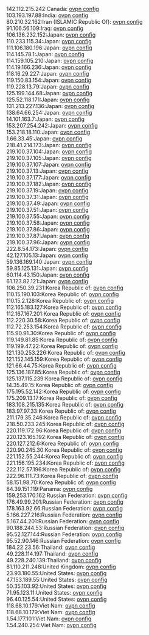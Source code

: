 142.112.215.242:Canada: [ovpn config](vpn/142_112_215_242.ovpn)  
103.193.197.88:India: [ovpn config](vpn/103_193_197_88.ovpn)  
80.210.32.162:Iran (ISLAMIC Republic Of): [ovpn config](vpn/80_210_32_162.ovpn)  
91.106.56.109:Iraq: [ovpn config](vpn/91_106_56_109.ovpn)  
106.136.232.152:Japan: [ovpn config](vpn/106_136_232_152.ovpn)  
110.233.115.34:Japan: [ovpn config](vpn/110_233_115_34.ovpn)  
111.106.180.196:Japan: [ovpn config](vpn/111_106_180_196.ovpn)  
114.145.78.1:Japan: [ovpn config](vpn/114_145_78_1.ovpn)  
114.159.105.210:Japan: [ovpn config](vpn/114_159_105_210.ovpn)  
114.19.166.236:Japan: [ovpn config](vpn/114_19_166_236.ovpn)  
118.16.29.227:Japan: [ovpn config](vpn/118_16_29_227.ovpn)  
119.150.83.154:Japan: [ovpn config](vpn/119_150_83_154.ovpn)  
119.228.13.79:Japan: [ovpn config](vpn/119_228_13_79.ovpn)  
125.199.144.68:Japan: [ovpn config](vpn/125_199_144_68.ovpn)  
125.52.118.171:Japan: [ovpn config](vpn/125_52_118_171.ovpn)  
131.213.227.136:Japan: [ovpn config](vpn/131_213_227_136.ovpn)  
138.64.66.254:Japan: [ovpn config](vpn/138_64_66_254.ovpn)  
14.101.163.7:Japan: [ovpn config](vpn/14_101_163_7.ovpn)  
153.207.254.242:Japan: [ovpn config](vpn/153_207_254_242.ovpn)  
153.218.18.110:Japan: [ovpn config](vpn/153_218_18_110.ovpn)  
1.66.33.45:Japan: [ovpn config](vpn/1_66_33_45.ovpn)  
218.41.214.173:Japan: [ovpn config](vpn/218_41_214_173.ovpn)  
219.100.37.104:Japan: [ovpn config](vpn/219_100_37_104.ovpn)  
219.100.37.105:Japan: [ovpn config](vpn/219_100_37_105.ovpn)  
219.100.37.107:Japan: [ovpn config](vpn/219_100_37_107.ovpn)  
219.100.37.13:Japan: [ovpn config](vpn/219_100_37_13.ovpn)  
219.100.37.177:Japan: [ovpn config](vpn/219_100_37_177.ovpn)  
219.100.37.182:Japan: [ovpn config](vpn/219_100_37_182.ovpn)  
219.100.37.19:Japan: [ovpn config](vpn/219_100_37_19.ovpn)  
219.100.37.31:Japan: [ovpn config](vpn/219_100_37_31.ovpn)  
219.100.37.49:Japan: [ovpn config](vpn/219_100_37_49.ovpn)  
219.100.37.51:Japan: [ovpn config](vpn/219_100_37_51.ovpn)  
219.100.37.55:Japan: [ovpn config](vpn/219_100_37_55.ovpn)  
219.100.37.58:Japan: [ovpn config](vpn/219_100_37_58.ovpn)  
219.100.37.86:Japan: [ovpn config](vpn/219_100_37_86.ovpn)  
219.100.37.87:Japan: [ovpn config](vpn/219_100_37_87.ovpn)  
219.100.37.96:Japan: [ovpn config](vpn/219_100_37_96.ovpn)  
222.8.54.173:Japan: [ovpn config](vpn/222_8_54_173.ovpn)  
42.127.105.13:Japan: [ovpn config](vpn/42_127_105_13.ovpn)  
59.136.169.140:Japan: [ovpn config](vpn/59_136_169_140.ovpn)  
59.85.125.131:Japan: [ovpn config](vpn/59_85_125_131.ovpn)  
60.114.43.150:Japan: [ovpn config](vpn/60_114_43_150.ovpn)  
61.123.82.121:Japan: [ovpn config](vpn/61_123_82_121.ovpn)  
106.250.39.231:Korea Republic of: [ovpn config](vpn/106_250_39_231.ovpn)  
110.15.190.103:Korea Republic of: [ovpn config](vpn/110_15_190_103.ovpn)  
110.15.2.128:Korea Republic of: [ovpn config](vpn/110_15_2_128.ovpn)  
112.165.183.127:Korea Republic of: [ovpn config](vpn/112_165_183_127.ovpn)  
112.167.167.201:Korea Republic of: [ovpn config](vpn/112_167_167_201.ovpn)  
112.220.30.58:Korea Republic of: [ovpn config](vpn/112_220_30_58.ovpn)  
112.72.253.154:Korea Republic of: [ovpn config](vpn/112_72_253_154.ovpn)  
115.90.91.30:Korea Republic of: [ovpn config](vpn/115_90_91_30.ovpn)  
119.149.81.85:Korea Republic of: [ovpn config](vpn/119_149_81_85.ovpn)  
119.199.47.22:Korea Republic of: [ovpn config](vpn/119_199_47_22.ovpn)  
121.130.253.226:Korea Republic of: [ovpn config](vpn/121_130_253_226.ovpn)  
121.152.145.159:Korea Republic of: [ovpn config](vpn/121_152_145_159.ovpn)  
121.66.44.75:Korea Republic of: [ovpn config](vpn/121_66_44_75.ovpn)  
125.136.187.85:Korea Republic of: [ovpn config](vpn/125_136_187_85.ovpn)  
125.137.115.239:Korea Republic of: [ovpn config](vpn/125_137_115_239.ovpn)  
14.35.49.15:Korea Republic of: [ovpn config](vpn/14_35_49_15.ovpn)  
175.195.52.142:Korea Republic of: [ovpn config](vpn/175_195_52_142.ovpn)  
175.209.13.17:Korea Republic of: [ovpn config](vpn/175_209_13_17.ovpn)  
183.108.215.135:Korea Republic of: [ovpn config](vpn/183_108_215_135.ovpn)  
183.97.97.33:Korea Republic of: [ovpn config](vpn/183_97_97_33.ovpn)  
211.179.35.246:Korea Republic of: [ovpn config](vpn/211_179_35_246.ovpn)  
218.50.233.245:Korea Republic of: [ovpn config](vpn/218_50_233_245.ovpn)  
220.119.172.96:Korea Republic of: [ovpn config](vpn/220_119_172_96.ovpn)  
220.123.165.192:Korea Republic of: [ovpn config](vpn/220_123_165_192.ovpn)  
220.127.212.6:Korea Republic of: [ovpn config](vpn/220_127_212_6.ovpn)  
220.90.245.30:Korea Republic of: [ovpn config](vpn/220_90_245_30.ovpn)  
221.152.55.244:Korea Republic of: [ovpn config](vpn/221_152_55_244.ovpn)  
221.156.195.234:Korea Republic of: [ovpn config](vpn/221_156_195_234.ovpn)  
222.112.57.196:Korea Republic of: [ovpn config](vpn/222_112_57_196.ovpn)  
222.96.111.73:Korea Republic of: [ovpn config](vpn/222_96_111_73.ovpn)  
58.151.98.70:Korea Republic of: [ovpn config](vpn/58_151_98_70.ovpn)  
84.39.151.119:Panama: [ovpn config](vpn/84_39_151_119.ovpn)  
159.253.170.162:Russian Federation: [ovpn config](vpn/159_253_170_162.ovpn)  
176.49.99.201:Russian Federation: [ovpn config](vpn/176_49_99_201.ovpn)  
178.163.92.66:Russian Federation: [ovpn config](vpn/178_163_92_66.ovpn)  
5.166.227.216:Russian Federation: [ovpn config](vpn/5_166_227_216.ovpn)  
5.167.44.201:Russian Federation: [ovpn config](vpn/5_167_44_201.ovpn)  
90.188.244.53:Russian Federation: [ovpn config](vpn/90_188_244_53.ovpn)  
95.52.127.144:Russian Federation: [ovpn config](vpn/95_52_127_144.ovpn)  
95.52.90.146:Russian Federation: [ovpn config](vpn/95_52_90_146.ovpn)  
184.22.23.56:Thailand: [ovpn config](vpn/184_22_23_56.ovpn)  
49.228.114.197:Thailand: [ovpn config](vpn/49_228_114_197.ovpn)  
49.228.240.139:Thailand: [ovpn config](vpn/49_228_240_139.ovpn)  
81.110.211.248:United Kingdom: [ovpn config](vpn/81_110_211_248.ovpn)  
23.93.180.55:United States: [ovpn config](vpn/23_93_180_55.ovpn)  
47.153.189.55:United States: [ovpn config](vpn/47_153_189_55.ovpn)  
50.35.103.92:United States: [ovpn config](vpn/50_35_103_92.ovpn)  
71.95.123.11:United States: [ovpn config](vpn/71_95_123_11.ovpn)  
96.40.125.54:United States: [ovpn config](vpn/96_40_125_54.ovpn)  
118.68.10.179:Viet Nam: [ovpn config](vpn/118_68_10_179.ovpn)  
118.68.10.179:Viet Nam: [ovpn config](vpn/118_68_10_179.ovpn)  
1.54.177.101:Viet Nam: [ovpn config](vpn/1_54_177_101.ovpn)  
1.54.240.254:Viet Nam: [ovpn config](vpn/1_54_240_254.ovpn)  
